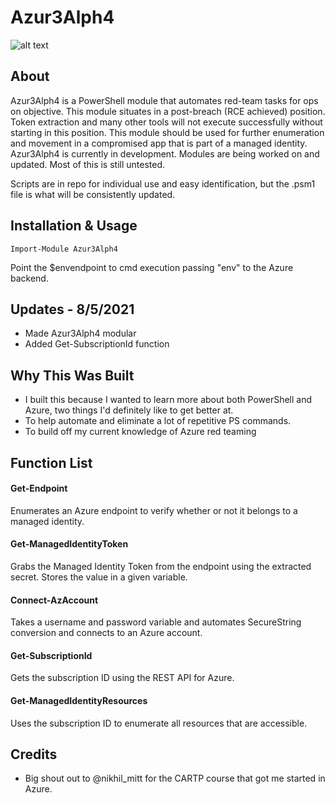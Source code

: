 # **Azur3Alph4**

![alt text](https://github.com/hyd3sec/Azur3Alph4/blob/main/resources/azur3alph4.png?raw=true)

## **About**

Azur3Alph4 is a PowerShell module that automates red-team tasks for ops on objective. This module situates in a post-breach (RCE achieved) position. Token extraction and many other tools will not execute successfully without starting in this position.
This module should be used for further enumeration and movement in a compromised app that is part of a managed identity.  
Azur3Alph4 is currently in development. Modules are being worked on and updated. Most of this is still untested.

Scripts are in repo for individual use and easy identification, but the .psm1 file is what will be consistently updated.

## **Installation & Usage**
`Import-Module Azur3Alph4`

Point the $envendpoint to cmd execution passing "env" to the Azure backend.

## **Updates - 8/5/2021**

- Made Azur3Alph4 modular
- Added Get-SubscriptionId function


## **Why This Was Built**

- I built this because I wanted to learn more about both PowerShell and Azure, two things I'd definitely like to get better at.
- To help automate and eliminate a lot of repetitive PS commands.
- To build off my current knowledge of Azure red teaming


## **Function List**

#### **Get-Endpoint**

Enumerates an Azure endpoint to verify whether or not it belongs to a managed identity.

#### **Get-ManagedIdentityToken**

Grabs the Managed Identity Token from the endpoint using the extracted secret. Stores the value in a given variable.

#### **Connect-AzAccount**

Takes a username and password variable and automates SecureString conversion and connects to an Azure account.

#### **Get-SubscriptionId**

Gets the subscription ID using the REST API for Azure.

#### **Get-ManagedIdentityResources**

Uses the subscription ID to enumerate all resources that are accessible.

## **Credits**

- Big shout out to @nikhil_mitt for the CARTP course that got me started in Azure.


